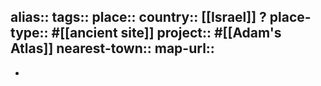 alias::
tags::
place::
country:: [[Israel]] ? 
place-type:: #[[ancient site]] 
project:: #[[Adam's Atlas]] 
nearest-town::
map-url::
-
-